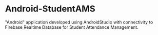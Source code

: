 # Android-StudentAMS
"Android" application developed using AndroidStudio with connectivity to Firebase Realtime Database for Student Attendance Management.
